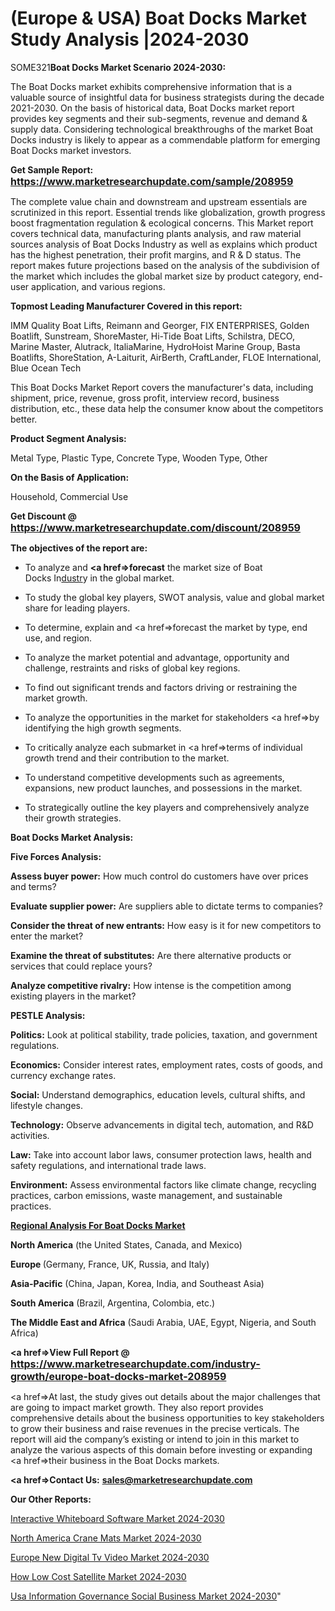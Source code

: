 # (Europe & USA) Boat Docks Market Study Analysis |2024-2030

SOME321<strong>Boat Docks Market Scenario 2024-2030:</strong>

The Boat Docks market exhibits comprehensive information that is a valuable source of insightful data for business strategists during the decade 2021-2030. On the basis of historical data, Boat Docks market report provides key segments and their sub-segments, revenue and demand &amp; supply data. Considering technological breakthroughs of the market Boat Docks industry is likely to appear as a commendable platform for emerging Boat Docks market investors.

<strong>Get Sample Report: <a href=https://www.marketresearchupdate.com/sample/208959><font size=3 color=#0000ff>https://www.marketresearchupdate.com/sample/208959</font></a></strong>

The complete value chain and downstream and upstream essentials are scrutinized in this report. Essential trends like globalization, growth progress boost fragmentation regulation &amp; ecological concerns. This Market report covers technical data, manufacturing plants analysis, and raw material sources analysis of Boat Docks Industry as well as explains which product has the highest penetration, their profit margins, and R & D status. The report makes future projections based on the analysis of the subdivision of the market which includes the global market size by product category, end-user application, and various regions.

<strong>Topmost Leading Manufacturer Covered in this report:</strong>

IMM Quality Boat Lifts, Reimann and Georger, FIX ENTERPRISES, Golden Boatlift, Sunstream, ShoreMaster, Hi-Tide Boat Lifts, Schilstra, DECO, Marine Master, Alutrack, ItaliaMarine, HydroHoist Marine Group, Basta Boatlifts, ShoreStation, A-Laiturit, AirBerth, CraftLander, FLOE International, Blue Ocean Tech

This Boat Docks Market Report covers the manufacturer's data, including shipment, price, revenue, gross profit, interview record, business distribution, etc., these data help the consumer know about the competitors better.

<strong>Product Segment Analysis: </strong>

Metal Type, Plastic Type, Concrete Type, Wooden Type, Other

<strong>On the Basis of Application:</strong>

Household, Commercial Use

<strong>Get Discount @ <a href=https://www.marketresearchupdate.com/discount/208959><font size=3 color=#0000ff>https://www.marketresearchupdate.com/discount/208959</font></a></strong>

<strong><b>The objectives of the report are:</b></strong>

- To analyze and <strong><a href=><strong>forecast</strong></a></strong> the market size of Boat Docks In<a href=ASDF991299>dustr</a>y in the global market.

- To study the global key players, SWOT analysis, value and global market share for leading players.

- To determine, explain and <a href=>forecast</a> the market by type, end use, and region.

- To analyze the market potential and advantage, opportunity and challenge, restraints and risks of global key regions.

- To find out significant trends and factors driving or restraining the market growth.

- To analyze the opportunities in the market for stakeholders <a href=>by</a> identifying the high growth segments.

- To critically analyze each submarket in <a href=>terms</a> of individual growth trend and their contribution to the market.

- To understand competitive developments such as agreements, expansions, new product launches, and possessions in the market.

- To strategically outline the key players and comprehensively analyze their growth strategies.

<strong>Boat Docks Market Analysis:</strong>

<strong>Five Forces Analysis:</strong>

<strong>Assess buyer power:</strong> How much control do customers have over prices and terms?

<strong>Evaluate supplier power:</strong> Are suppliers able to dictate terms to companies?

<strong>Consider the threat of new entrants:</strong> How easy is it for new competitors to enter the market?

<strong>Examine the threat of substitutes:</strong> Are there alternative products or services that could replace yours?

<strong>Analyze competitive rivalry:</strong> How intense is the competition among existing players in the market?

<strong>PESTLE Analysis:</strong>

<strong>Politics:</strong> Look at political stability, trade policies, taxation, and government regulations.

<strong>Economics:</strong> Consider interest rates, employment rates, costs of goods, and currency exchange rates.

<strong>Social:</strong> Understand demographics, education levels, cultural shifts, and lifestyle changes.

<strong>Technology:</strong> Observe advancements in digital tech, automation, and R&D activities.

<strong>Law:</strong> Take into account labor laws, consumer protection laws, health and safety regulations, and international trade laws.

<strong>Environment:</strong> Assess environmental factors like climate change, recycling practices, carbon emissions, waste management, and sustainable practices.

<strong><u><b>Regional Analysis For Boat Docks Market</b></u></strong>

<strong><b>North America</b></strong> (the United States, Canada, and Mexico)

<strong><b>Europe </b></strong>(Germany, France, UK, Russia, and Italy)

<strong><b>Asia-Pacific</b></strong> (China, Japan, Korea, India, and Southeast Asia)

<strong><b>South America</b></strong> (Brazil, Argentina, Colombia, etc.)

<strong><b>The Middle East and Africa</b></strong> (Saudi Arabia, UAE, Egypt, Nigeria, and South Africa)

<strong><a href=>View Full Report</a> @ <a href=https://www.marketresearchupdate.com/industry-growth/europe-boat-docks-market-208959><font size=3 color=#0000ff>https://www.marketresearchupdate.com/industry-growth/europe-boat-docks-market-208959</font></a></strong>

<a href=>At last,</a> the study gives out details about the major challenges that are going to impact market growth. They also report provides comprehensive details about the business opportunities to key stakeholders to grow their business and raise revenues in the precise verticals. The report will aid the company’s existing or intend to join in this market to analyze the various aspects of this domain before investing or expanding <a href=>their</a> business in the Boat Docks markets.

<strong><a href=>Contact Us:</a></strong>
<strong>sales@marketresearchupdate.com</strong>

<strong>Our Other Reports:</strong>

<a href=https://www.linkedin.com/pulse/interactive-whiteboard-software-market>Interactive Whiteboard Software Market 2024-2030</a>

<a href=https://www.linkedin.com/pulse/north-america-crane-mats-market-outlooks-2023>North America Crane Mats Market 2024-2030</a>

<a href=https://www.linkedin.com/pulse/europe-new-digital-tv-video-market-fz8tc/>Europe New Digital Tv Video Market 2024-2030</a>

<a href=https://www.linkedin.com/pulse/how-low-cost-satellite-market-2023-development-ja4oc/>How Low Cost Satellite Market 2024-2030</a>

<a href=https://www.linkedin.com/pulse/usa-information-governance-social-business-market-2023-6fk8c/>Usa Information Governance Social Business Market 2024-2030</a>"
